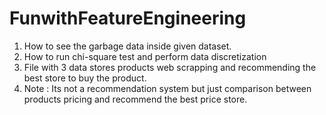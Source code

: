 # FunwithFeatureEngineering

1. How to see the garbage data inside given dataset. 
2. How to run chi-square test and perform data discretization
3. File with 3 data stores products web scrapping and recommending the best store to buy the product. 
4. Note : Its not a recommendation system but just comparison between products pricing and recommend the best price store. 
